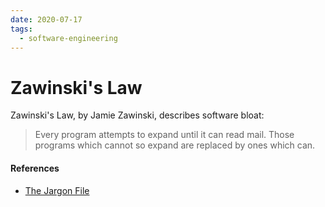 ```yaml
---
date: 2020-07-17
tags:
  - software-engineering
---
```


# Zawinski's Law
Zawinski's Law, by Jamie Zawinski, describes software bloat:

> Every program attempts to expand until it can read mail. Those programs which cannot so expand
> are replaced by ones which can.

#### References
- [The Jargon File](http://jargon-file.org/archive/jargon-4.4.7.dos.txt)

